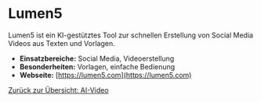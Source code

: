 # Lumen5

Lumen5 ist ein KI-gestütztes Tool zur schnellen Erstellung von Social Media Videos aus Texten und Vorlagen.

- **Einsatzbereiche:** Social Media, Videoerstellung
- **Besonderheiten:** Vorlagen, einfache Bedienung
- **Webseite:** [https://lumen5.com](https://lumen5.com)

[Zurück zur Übersicht: AI-Video](../ai_video_tools.md)
